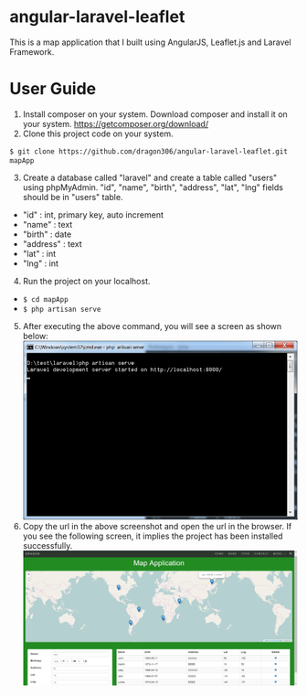 # angular-laravel-leaflet
This is a map application that I built using AngularJS, Leaflet.js and Laravel Framework.

# User Guide
1. Install composer on your system.
Download composer and install it on your system.
    https://getcomposer.org/download/
2. Clone this project code on your system.
```
$ git clone https://github.com/dragon306/angular-laravel-leaflet.git mapApp
```
3. Create a database called "laravel" and create a table called "users" using phpMyAdmin.
"id", "name", "birth", "address", "lat", "lng" fields should be in "users" table.
* "id" : int, primary key, auto increment
* "name" : text
* "birth" : date
* "address" : text
* "lat" : int
* "lng" : int
4. Run the project on your localhost.
* ```$ cd mapApp```
* ```$ php artisan serve```
5. After executing the above command, you will see a screen as shown below:
![](img/console.png)
6. Copy the url in the above screenshot and open the url in the browser. If you see the following screen, it implies the project has been installed successfully.
![](img/page.png)
